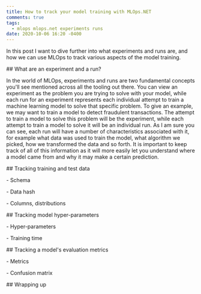 ```yaml
---
title: How to track your model training with MLOps.NET
comments: true
tags:
  - mlops mlops.net experiments runs
date: 2020-10-06 16:20 -0400
---
```

In this post I want to dive further into what experiments and runs are, and how we can use MLOps to track various aspects of the model training.



\## What are an experiment and a run?

In the world of MLOps, experiments and runs are two fundamental concepts you'll see mentioned across all the tooling out there. You can view an experiment as the problem you are trying to solve with your model, while each run for an experiment represents each individual attempt to train a machine learning model to solve that specific problem. To give an example, we may want to train a model to detect fraudulent transactions. The attempt to train a model to solve this problem will be the experiment, while each attempt to train a model to solve it will be an individual run. As I am sure you can see, each run will have a number of characteristics associated with it, for example what data was used to train the model, what algorithm we picked, how we transformed the data and so forth. It is important to keep track of all of this information as it will more easily let you understand where a model came from and why it may make a certain prediction.



\## Tracking training and test data

\- Schema

\- Data hash

\- Columns, distributions

\## Tracking model hyper-parameters

\- Hyper-parameters

\- Training time

\## Tracking a model's evaluation metrics

\- Metrics

\- Confusion matrix

\## Wrapping up